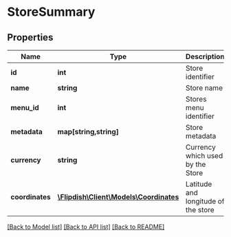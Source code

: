 # StoreSummary

## Properties
Name | Type | Description | Notes
------------ | ------------- | ------------- | -------------
**id** | **int** | Store identifier | [optional] 
**name** | **string** | Store name | [optional] 
**menu_id** | **int** | Stores menu identifier | [optional] 
**metadata** | **map[string,string]** | Store metadata | [optional] 
**currency** | **string** | Currency which used by the Store | [optional] 
**coordinates** | [**\Flipdish\Client\Models\Coordinates**](Coordinates.md) | Latitude and longitude of the store | [optional] 

[[Back to Model list]](../README.md#documentation-for-models) [[Back to API list]](../README.md#documentation-for-api-endpoints) [[Back to README]](../README.md)


